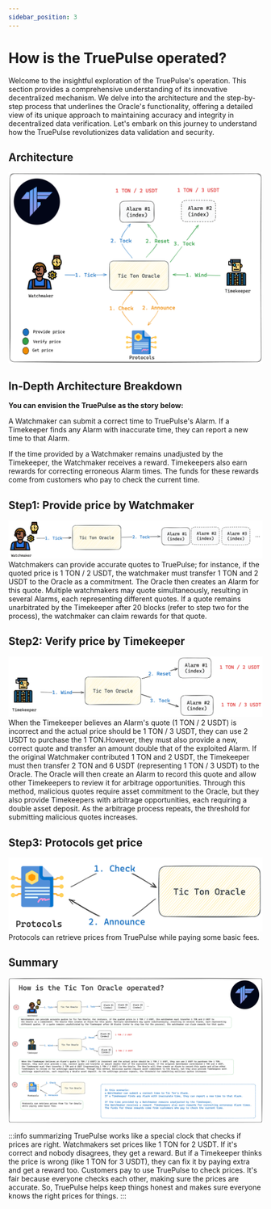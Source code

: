 ```yaml
---
sidebar_position: 3
---
```


# How is the TruePulse operated?
Welcome to the insightful exploration of the TruePulse's operation. This section provides a comprehensive understanding of its innovative decentralized mechanism. We delve into the architecture and the step-by-step process that underlines the Oracle's functionality, offering a detailed view of its unique approach to maintaining accuracy and integrity in decentralized data verification. Let's embark on this journey to understand how the TruePulse revolutionizes data validation and security.

## Architecture
![Alt text](../../image/architecture.png)
## In-Depth Architecture Breakdown
**You can envision the TruePulse  as the story below:**

A Watchmaker can submit a correct time to TruePulse's Alarm.
If a Timekeeper finds any Alarm with inaccurate time, they can report a new time to that Alarm.

If the time provided by a Watchmaker remains unadjusted by the Timekeeper,
the Watchmaker receives a reward. Timekeepers also earn rewards for correcting erroneous Alarm times.
The funds for these rewards come from customers who pay to check the current time.

## Step1: Provide price by Watchmaker
![Alt text](../../image/step1.png)
Watchmakers can provide accurate quotes to TruePulse; for instance, if the quoted price is 1 TON / 2 USDT, the watchmaker must transfer 1 TON and 2 USDT to 
the Oracle as a commitment. The Oracle then creates an Alarm for this quote. Multiple watchmakers may quote simultaneously, resulting in several Alarms, each representing 
different quotes. If a quote remains unarbitrated by the Timekeeper after 20 blocks (refer to step two for the process), the watchmaker can claim rewards for that quote.

## Step2: Verify price by Timekeeper
![Alt text](../../image/step2.png)
When the Timekeeper believes an Alarm's quote (1 TON / 2 USDT) is incorrect and the actual price should be 1 TON / 3 USDT, they can use 2 USDT to purchase the 1 TON.However, they must also provide a new, correct quote and transfer an amount double that of the exploited Alarm. If the original Watchmaker contributed 1 TON and 2 USDT, the Timekeeper must then transfer 2 TON and 6 USDT (representing 1 TON / 3 USDT) to the Oracle. The Oracle will then create an Alarm to record this quote and allow other Timekeepers to review it for arbitrage opportunities. Through this method, malicious quotes require asset commitment to the Oracle, but they also provide Timekeepers with arbitrage opportunities, each requiring a double asset deposit. As the arbitrage process repeats, the threshold for submitting malicious quotes increases.

## Step3: Protocols get price 
![Alt text](../../image/step3.png)
Protocols can retrieve prices from TruePulse while paying some basic fees.

## Summary

![Alt text](../../image/summary.png)

:::info summarizing 
TruePulse works like a special clock that checks if prices are right. Watchmakers set prices like 1 TON for 2 USDT. If it's correct and nobody disagrees, they get a reward. But if a Timekeeper thinks the price is wrong (like 1 TON for 3 USDT), they can fix it by paying extra and get a reward too. Customers pay to use TruePulse to check prices. It's fair because everyone checks each other, making sure the prices are accurate. So, TruePulse helps keep things honest and makes sure everyone knows the right prices for things.
:::
